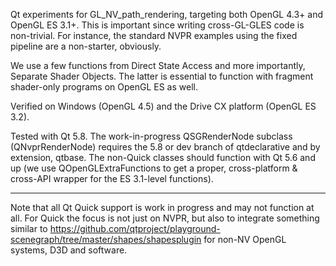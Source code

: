 Qt experiments for GL_NV_path_rendering, targeting both OpenGL 4.3+ and OpenGL
ES 3.1+. This is important since writing cross-GL-GLES code is non-trivial. For
instance, the standard NVPR examples using the fixed pipeline are a
non-starter, obviously.

We use a few functions from Direct State Access and more importantly, Separate
Shader Objects. The latter is essential to function with fragment shader-only
programs on OpenGL ES as well.

Verified on Windows (OpenGL 4.5) and the Drive CX platform (OpenGL ES 3.2).

Tested with Qt 5.8. The work-in-progress QSGRenderNode subclass
(QNvprRenderNode) requires the 5.8 or dev branch of qtdeclarative and by
extension, qtbase. The non-Quick classes should function with Qt 5.6 and up (we
use QOpenGLExtraFunctions to get a proper, cross-platform & cross-API wrapper
for the ES 3.1-level functions).

*****

Note that all Qt Quick support is work in progress and may not function at all.
For Quick the focus is not just on NVPR, but also to integrate something similar
to https://github.com/qtproject/playground-scenegraph/tree/master/shapes/shapesplugin
for non-NV OpenGL systems, D3D and software.
